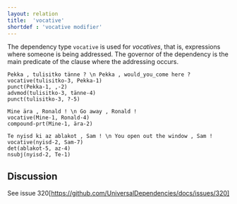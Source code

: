 ```yaml
---
layout: relation
title:  'vocative'
shortdef : 'vocative modifier'
---
```


The dependency type `vocative` is used for *vocatives*, that is,
expressions where someone is being addressed. The governor of the
dependency is the main predicate of the clause where the addressing
occurs.

<!-- fname:voc.pdf -->
~~~ sdparse
Pekka , tulisitko tänne ? \n Pekka , would_you_come here ?
vocative(tulisitko-3, Pekka-1)
punct(Pekka-1, ,-2)
advmod(tulisitko-3, tänne-4)
punct(tulisitko-3, ?-5)
~~~

~~~ sdparse
Mine ära , Ronald ! \n Go away , Ronald !
vocative(Mine-1, Ronald-4)
compound-prt(Mine-1, ära-2)
~~~

~~~ sdparse
Te nyisd ki az ablakot , Sam ! \n You open out the window , Sam !
vocative(nyisd-2, Sam-7)
det(ablakot-5, az-4)
nsubj(nyisd-2, Te-1)
~~~ 

## Discussion 

See issue 320[https://github.com/UniversalDependencies/docs/issues/320]
<!-- Interlanguage links updated Po 6. listopadu 2023, 21:43:29 CET -->
